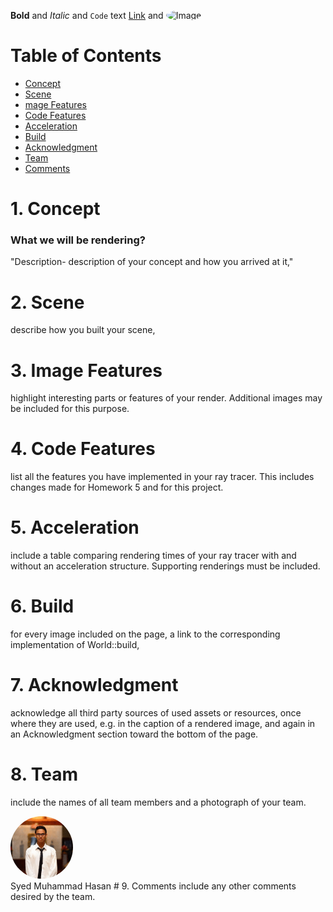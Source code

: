 **Bold** and _Italic_ and `Code` text
[Link](url) and ![Image](src)
<style>
 img {
  border-radius: 50%;
}
 </style>

# Table of Contents
- [Concept](#1-concept)
- [Scene](#2-scene)
- [mage Features](#3-image-features)
- [Code Features](#4-code-features)
- [Acceleration](#5-acceleration)
- [Build](#6-build)
- [Acknowledgment](#7-acknowledgment)
- [Team](#8-team)
- [Comments](#9-comments)

# 1. Concept
### What we will be rendering?

"Description- description of your concept and how you arrived at it,"

# 2. Scene
describe how you built your scene,

# 3. Image Features
 highlight interesting parts or features of your render. Additional images may be
 included for this purpose.

# 4. Code Features 
list all the features you have implemented in your ray tracer. This includes changes
made for Homework 5 and for this project.

# 5. Acceleration 
include a table comparing rendering times of your ray tracer with and without an
acceleration structure. Supporting renderings must be included.

# 6. Build 
for every image included on the page, a link to the corresponding implementation of World::build,

# 7. Acknowledgment 
acknowledge all third party sources of used assets or resources, once where
they are used, e.g. in the caption of a rendered image, and again in an Acknowledgment
section toward the bottom of the page.

# 8. Team 
include the names of all team members and a photograph of your team.<br>
<div>
 <img src="images/hasan.png" alt="Syed Muhammad Hasan" height="100" width="100" />
 </div>
Syed Muhammad Hasan
# 9. Comments 
include any other comments desired by the team.


